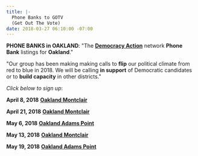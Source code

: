 ```yaml
---
title: |-
  Phone Banks to GOTV
  (Get Out The Vote)
date: 2018-03-27 06:10:00 -07:00
---
```


**PHONE BANKS in OAKLAND**:
"The [**Democracy Action**](https://demaction.us/) network **Phone Bank** listings for **Oakland**."

"Our group has been making making calls to **flip** our political climate from red to blue in 2018.  We will be calling **in support** of Democratic candidates or to **build capacity** in other districts."

*Click below to sign up*:

**April 8, 2018** 
[**Oakland Montclair**](https://www.eventbrite.com/e/east-bay-oaklandmontclair-phone-bank-tickets-43534348408?ref=wpevent)

**April 21, 2018** 
[**Oakland Montclair**](https://www.eventbrite.com/e/east-bay-oaklandadams-point-phone-bank-tickets-43534424636?ref=wpevent)

**May 6, 2018** 
**[Oakland Adams Point](https://www.eventbrite.com/e/east-bay-oaklandadams-point-phone-bank-tickets-43534329351?ref=wpevent)**

**May 13, 2018** 
[**Oakland Montclair**](https://www.eventbrite.com/e/east-bay-oaklandmontclair-phone-bank-tickets-43534374486?ref=wpevent)

**May 19, 2018**
[**Oakland Adams Point**](https://www.eventbrite.com/e/east-bay-oaklandadams-point-phone-bank-tickets-43534439681?ref=wpevent)

 
